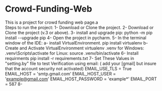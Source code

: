 # Crowd-Funding-Web
This is a project for crowd funding web page.a\
Steps to run the project:
	1- Download or Clone the project.
	2- Download or Clone the project (v.3 or above).
	3- install and upgrade pip:
		python -m pip install --upgrade pip
	4- Open the project in pycharm.
	5- In the terminal window of the IDE:
		a- install VirtualEnvironment.
			pip install virtualenv
		b- Create and Activate VirtualEnvironment
			virtualenv .venv
			for Windows:
				.venv\Scripts\activate
			for Linux:
				source .venv/bin/activate
	6- Install requirments
		pip install -r requirements.txt
	7- Set These Values in "setting.by" file to test Verification using email: ( add your [gmail] but insure that the account security not activated)
		EMAIL_USE_TLS = True
		EMAIL_HOST = 'smtp.gmail.com'
		EMAIL_HOST_USER = 'example@gmail.com'
		EMAIL_HOST_PASSWORD = 'example*'
		EMAIL_PORT = 587
	8- 
